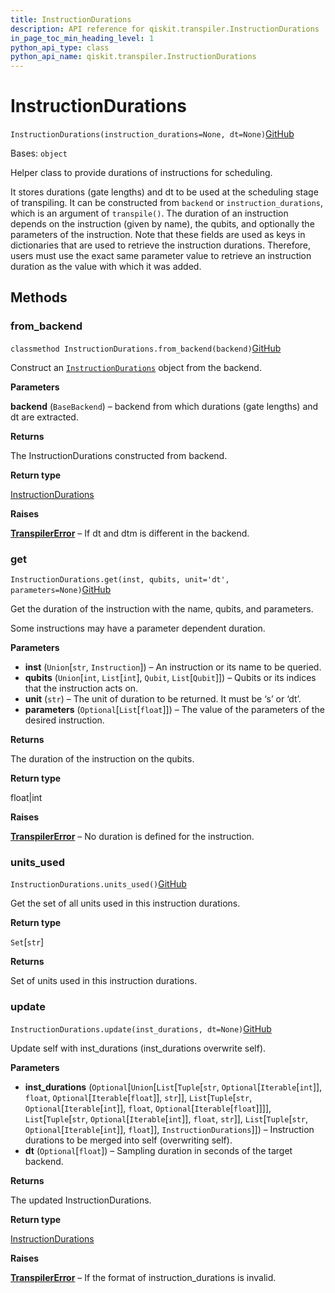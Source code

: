 ```yaml
---
title: InstructionDurations
description: API reference for qiskit.transpiler.InstructionDurations
in_page_toc_min_heading_level: 1
python_api_type: class
python_api_name: qiskit.transpiler.InstructionDurations
---
```


# InstructionDurations

<span id="qiskit.transpiler.InstructionDurations" />

`InstructionDurations(instruction_durations=None, dt=None)`[GitHub](https://github.com/qiskit/qiskit/tree/stable/0.20/qiskit/transpiler/instruction_durations.py "view source code")

Bases: `object`

Helper class to provide durations of instructions for scheduling.

It stores durations (gate lengths) and dt to be used at the scheduling stage of transpiling. It can be constructed from `backend` or `instruction_durations`, which is an argument of `transpile()`. The duration of an instruction depends on the instruction (given by name), the qubits, and optionally the parameters of the instruction. Note that these fields are used as keys in dictionaries that are used to retrieve the instruction durations. Therefore, users must use the exact same parameter value to retrieve an instruction duration as the value with which it was added.

## Methods

### from\_backend

<span id="qiskit.transpiler.InstructionDurations.from_backend" />

`classmethod InstructionDurations.from_backend(backend)`[GitHub](https://github.com/qiskit/qiskit/tree/stable/0.20/qiskit/transpiler/instruction_durations.py "view source code")

Construct an [`InstructionDurations`](qiskit.transpiler.InstructionDurations "qiskit.transpiler.InstructionDurations") object from the backend.

**Parameters**

**backend** (`BaseBackend`) – backend from which durations (gate lengths) and dt are extracted.

**Returns**

The InstructionDurations constructed from backend.

**Return type**

[InstructionDurations](qiskit.transpiler.InstructionDurations "qiskit.transpiler.InstructionDurations")

**Raises**

[**TranspilerError**](qiskit.transpiler.TranspilerError "qiskit.transpiler.TranspilerError") – If dt and dtm is different in the backend.

### get

<span id="qiskit.transpiler.InstructionDurations.get" />

`InstructionDurations.get(inst, qubits, unit='dt', parameters=None)`[GitHub](https://github.com/qiskit/qiskit/tree/stable/0.20/qiskit/transpiler/instruction_durations.py "view source code")

Get the duration of the instruction with the name, qubits, and parameters.

Some instructions may have a parameter dependent duration.

**Parameters**

*   **inst** (`Union`\[`str`, `Instruction`]) – An instruction or its name to be queried.
*   **qubits** (`Union`\[`int`, `List`\[`int`], `Qubit`, `List`\[`Qubit`]]) – Qubits or its indices that the instruction acts on.
*   **unit** (`str`) – The unit of duration to be returned. It must be ‘s’ or ‘dt’.
*   **parameters** (`Optional`\[`List`\[`float`]]) – The value of the parameters of the desired instruction.

**Returns**

The duration of the instruction on the qubits.

**Return type**

float|int

**Raises**

[**TranspilerError**](qiskit.transpiler.TranspilerError "qiskit.transpiler.TranspilerError") – No duration is defined for the instruction.

### units\_used

<span id="qiskit.transpiler.InstructionDurations.units_used" />

`InstructionDurations.units_used()`[GitHub](https://github.com/qiskit/qiskit/tree/stable/0.20/qiskit/transpiler/instruction_durations.py "view source code")

Get the set of all units used in this instruction durations.

**Return type**

`Set`\[`str`]

**Returns**

Set of units used in this instruction durations.

### update

<span id="qiskit.transpiler.InstructionDurations.update" />

`InstructionDurations.update(inst_durations, dt=None)`[GitHub](https://github.com/qiskit/qiskit/tree/stable/0.20/qiskit/transpiler/instruction_durations.py "view source code")

Update self with inst\_durations (inst\_durations overwrite self).

**Parameters**

*   **inst\_durations** (`Optional`\[`Union`\[`List`\[`Tuple`\[`str`, `Optional`\[`Iterable`\[`int`]], `float`, `Optional`\[`Iterable`\[`float`]], `str`]], `List`\[`Tuple`\[`str`, `Optional`\[`Iterable`\[`int`]], `float`, `Optional`\[`Iterable`\[`float`]]]], `List`\[`Tuple`\[`str`, `Optional`\[`Iterable`\[`int`]], `float`, `str`]], `List`\[`Tuple`\[`str`, `Optional`\[`Iterable`\[`int`]], `float`]], `InstructionDurations`]]) – Instruction durations to be merged into self (overwriting self).
*   **dt** (`Optional`\[`float`]) – Sampling duration in seconds of the target backend.

**Returns**

The updated InstructionDurations.

**Return type**

[InstructionDurations](qiskit.transpiler.InstructionDurations "qiskit.transpiler.InstructionDurations")

**Raises**

[**TranspilerError**](qiskit.transpiler.TranspilerError "qiskit.transpiler.TranspilerError") – If the format of instruction\_durations is invalid.

